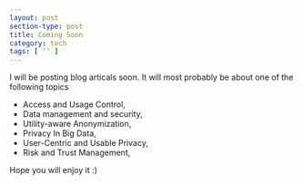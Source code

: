 ```yaml
---
layout: post
section-type: post
title: Coming Soon
category: tech
tags: [ '' ]
---
```



I will be posting blog articals soon. It will most probably be about one of the following topics 

<ul>
<li>Access and Usage Control,</li>
  <li>Data management and security,</li>
  <li>Utility-aware Anonymization,</li>
  <li>Privacy In Big Data,</li>
  <li>User-Centric and Usable Privacy,</li>
  <li>Risk and Trust Management,</li>
</ul>

Hope you will enjoy it :)

